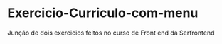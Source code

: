 # Exercicio-Curriculo-com-menu
 Junção de dois exercicios feitos no curso de Front end da Serfrontend
